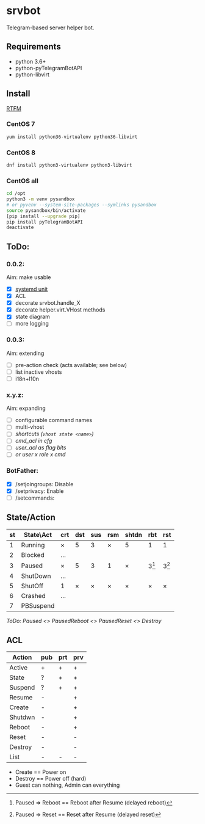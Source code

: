 # srvbot

Telegram-based server helper bot.

## Requirements

- python 3.6+
- python-pyTelegramBotAPI
- python-libvirt

## Install

[RTFM](https://max-ko.ru/60-sreda-razrabotki-venv-python3-v-centos-7.html)

### CentOS 7
```bash
yum install python36-virtualenv python36-libvirt
```

### CentOS 8
```bash
dnf install python3-virtualenv python3-libvirt
```

### CentOS all
```bash
cd /opt
python3 -m venv pysandbox
# or pyvenv --system-site-packages --symlinks pysandbox
source pysandbox/bin/activate
[pip install --upgrade pip]
pip install pyTelegramBotAPI
deactivate
```

## ToDo:

### 0.0.2:

Aim: make usable

- [x] [systemd unit](https://avalon.land/blog/it/telegram-bot-on-centos7/)
- [x] ACL
- [x] decorate srvbot.handle_X
- [x] decorate helper.virt.VHost methods
- [x] state diagram
- [ ] more logging

### 0.0.3:

Aim: extending

- [ ] pre-action check (acts available; see below)
- [ ] list inactive vhosts
- [ ] i18n+l10n

### x.y.z:

Aim: expanding

- [ ] configurable command names
- [ ] multi-vhost
- [ ] *shortcuts (`vhost state <name>`)*
- [ ] *cmd_acl in cfg*
- [ ] *user_acl as flag bits*
- [ ] *or user x role x cmd*

### BotFather:

 - [x] /setjoingroups: Disable
 - [x] /setprivacy: Enable
 - [ ] /setcommands: 

## State/Action

st | State\Act| crt | dst | sus | rsm |shtdn| rbt | rst 
---|----------|-----|-----|-----|-----|-----|-----|-----
 1 | Running  |  ×  |  5  |  3  |  ×  |  5  |  1  |  1
 2 | Blocked  |  …  |     |     |     |     |     |  
 3 | Paused   |  ×  |  5  |  3  |  1  |  ×  |3[^1]|3[^2]
 4 | ShutDown |  …  |     |     |     |     |     |  
 5 | ShutOff  |  1  |  ×  |  ×  |  ×  |  ×  |  ×  |  ×
 6 | Crashed  |  …  |     |     |     |     |     |  
 7 | PBSuspend|     |     |     |     |     |     |  

*ToDo: Paused <> PausedReboot <> PausedReset <> Destroy*

[^1]: Paused => Reboot == Reboot after Resume (delayed reboot)
[^2]: Paused => Reset == Reset after Resume (delayed reset)

## ACL

Action | pub | prt | prv 
-------|-----|-----|-----
Active |  +  |  +  |  +
State  |  ?  |  +  |  +
Suspend|  ?  |  +  |  +
Resume |  -  |     |  +
Create |  -  |     |  +
Shutdwn|  -  |     |  +
Reboot |  -  |     |  +
Reset  |  -  |     |  -
Destroy|  -  |     |  -
List   |  -  |  -  |  -

* Create == Power on
* Destroy == Power off (hard)
* Guest can nothing, Admin can everything
